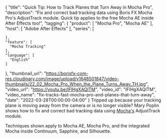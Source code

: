 {
  "title": "Quick Tip: How to Track Planes that Turn Away in Mocha Pro",
  "description": "Fix and correct bad tracking data using Boris FX Mocha Pro's AdjustTrack module. Quick tip applies to the free Mocha AE inside After Effects too!",
  "tagging": {
    "product": [
      "Mocha Pro",
      "Mocha AE"
    ],
    "host": [
      "Adobe After Effects"
    ],
    "series": [

    ],
    "feature": [
      "Mocha Tracking"
    ],
    "language": [
      "English"
    ]
  },
  "thumbnail_url": "https://borisfx-com-res.cloudinary.com/image/upload/v1648501847/video-thumbnails/22_02_Mocha_Pro_When_the_Plane_Turns_Away_TH.jpg",
  "video_url": "https://youtu.be/IFlHgXAQITM",
  "video_id": "IFlHgXAQITM",
  "video_name": "fix-tracks-fast-mocha-pro-and-planes-that-turn-away",
  "date": "2022-03-28T00:00:00-04:00"
}
Tripped up because your tracking plane is moving away from the camera or is no longer visible? Mary Poplin shows how to fix and correct bad tracking data using <a href="https://borisfx.com/products/mocha-pro/?collection=mocha-pro&product=mocha-pro" target="_blank">Mocha's</a> AdjustTrack module.

Techniques shown apply to Mocha AE, Mocha Pro, and the integrated Mocha inside Continuum, Sapphire, and Silhouette.
